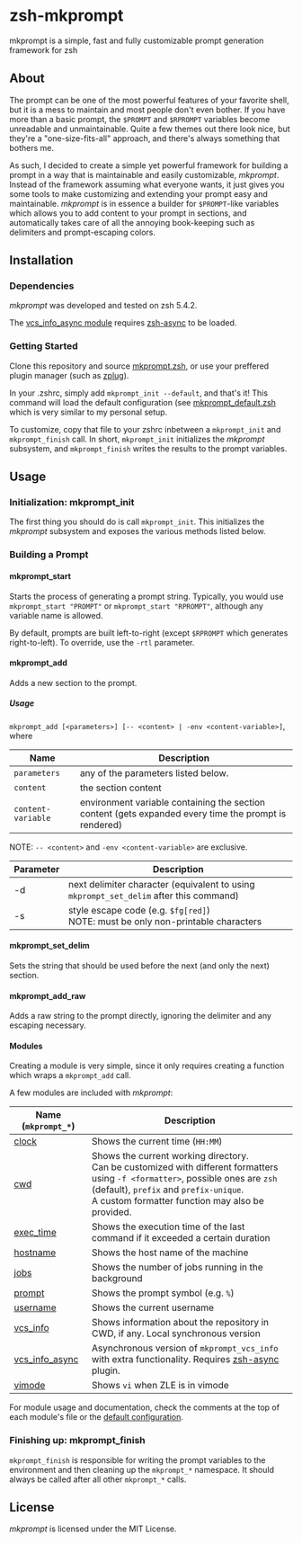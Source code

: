 # zsh-mkprompt
mkprompt is a simple, fast and fully customizable prompt generation framework for zsh

## About
The prompt can be one of the most powerful features of your favorite shell, but it is a mess to maintain and most people don't even bother. If you have more than a basic prompt, the `$PROMPT` and `$RPROMPT` variables become unreadable and unmaintainable. Quite a few themes out there look nice, but they're a "one-size-fits-all" approach, and there's always something that bothers me.

As such, I decided to create a simple yet powerful framework for building a prompt in a way that is maintainable and easily customizable, *mkprompt*. Instead of the framework assuming what everyone wants, it just gives you some tools to make customizing and extending your prompt easy and maintainable. *mkprompt* is in essence a builder for `$PROMPT`-like variables which allows you to add content to your prompt in sections, and automatically takes care of all the annoying book-keeping such as delimiters and prompt-escaping colors.

## Installation

### Dependencies

*mkprompt* was developed and tested on zsh 5.4.2.

The [vcs_info_async module](https://github.com/ruipgpinheiro/zsh-mkprompt/blob/master/modules/vcs_info_async.zsh) requires [zsh-async](https://github.com/mafredri/zsh-async) to be loaded.


### Getting Started

Clone this repository and source [mkprompt.zsh](https://github.com/ruipgpinheiro/zsh-mkprompt/blob/master/mkprompt.zsh), or use your preffered plugin manager (such as [zplug](https://www.github.com/zplug/zplug)).

In your .zshrc, simply add `mkprompt_init --default`, and that's it! This command will load the default configuration (see [mkprompt_default.zsh](https://github.com/ruipgpinheiro/zsh-mkprompt/blob/master/mkprompt_default.zsh) which is very similar to my personal setup.

To customize, copy that file to your zshrc inbetween a `mkprompt_init` and `mkprompt_finish` call. In short, `mkprompt_init` initializes the *mkprompt* subsystem, and `mkprompt_finish` writes the results to the prompt variables.

## Usage

### Initialization: mkprompt_init

The first thing you should do is call `mkprompt_init`. This initializes the *mkprompt* subsystem and exposes the various methods listed below.

### Building a Prompt

#### mkprompt_start

Starts the process of generating a prompt string. Typically, you would use `mkprompt_start "PROMPT"` or `mkprompt_start "RPROMPT"`, although any variable name is allowed.

By default, prompts are built left-to-right (except `$RPROMPT` which generates right-to-left). To override, use the `-rtl` parameter.

#### mkprompt_add

Adds a new section to the prompt.

##### Usage
`mkprompt_add [<parameters>] [-- <content> | -env <content-variable>]`, where

Name | Description
-----|-------------
`parameters` | any of the parameters listed below.
`content` | the section content
`content-variable` | environment variable containing the section content (gets expanded every time the prompt is rendered)
  
NOTE: `-- <content>` and `-env <content-variable>` are exclusive.

Parameter | Description
----------|------------
-d  | next delimiter character (equivalent to using `mkprompt_set_delim` after this command)
-s  | style escape code (e.g. `$fg[red]`) <br/> NOTE: must be only non-printable characters
       
#### mkprompt_set_delim

Sets the string that should be used before the next (and only the next) section.

#### mkprompt_add_raw

Adds a raw string to the prompt directly, ignoring the delimiter and any escaping necessary.

#### Modules

Creating a module is very simple, since it only requires creating a function which wraps a `mkprompt_add` call.

A few modules are included with *mkprompt*:

Name (`mkprompt_*`) | Description
--------------------|------------
[clock](https://github.com/ruipgpinheiro/zsh-mkprompt/blob/master/modules/clock.zsh) | Shows the current time (`HH:MM`)
[cwd](https://github.com/ruipgpinheiro/zsh-mkprompt/blob/master/modules/cwd.zsh) | Shows the current working directory. <br/> Can be customized with different formatters using `-f <formatter>`, possible ones are `zsh` (default), `prefix` and `prefix-unique`. <br/> A custom formatter function may also be provided.
[exec_time](https://github.com/ruipgpinheiro/zsh-mkprompt/blob/master/modules/exec_time.zsh) | Shows the execution time of the last command if it exceeded a certain duration
[hostname](https://github.com/ruipgpinheiro/zsh-mkprompt/blob/master/modules/hostname.zsh) | Shows the host name of the machine
[jobs](https://github.com/ruipgpinheiro/zsh-mkprompt/blob/master/modules/jobs.zsh) | Shows the number of jobs running in the background
[prompt](https://github.com/ruipgpinheiro/zsh-mkprompt/blob/master/modules/prompt.zsh) | Shows the prompt symbol (e.g. `%`)
[username](https://github.com/ruipgpinheiro/zsh-mkprompt/blob/master/modules/username.zsh) | Shows the current username
[vcs_info](https://github.com/ruipgpinheiro/zsh-mkprompt/blob/master/modules/vcs_info.zsh) | Shows information about the repository in CWD, if any. Local synchronous version
[vcs_info_async](https://github.com/ruipgpinheiro/zsh-mkprompt/blob/master/modules/vcs_info_async.zsh) | Asynchronous version of `mkprompt_vcs_info` with extra functionality. Requires [zsh-async](https://github.com/mafredri/zsh-async) plugin.
[vimode](https://github.com/ruipgpinheiro/zsh-mkprompt/blob/master/modules/vimode.zsh) | Shows `vi` when ZLE is in vimode

For module usage and documentation, check the comments at the top of each module's file or the [default configuration](https://github.com/ruipgpinheiro/zsh-mkprompt/blob/master/mkprompt_default.zsh).

### Finishing up: mkprompt_finish

`mkprompt_finish` is responsible for writing the prompt variables to the environment and then cleaning up the `mkprompt_*` namespace. It should always be called after all other `mkprompt_*` calls.


## License

*mkprompt* is licensed under the MIT License.

